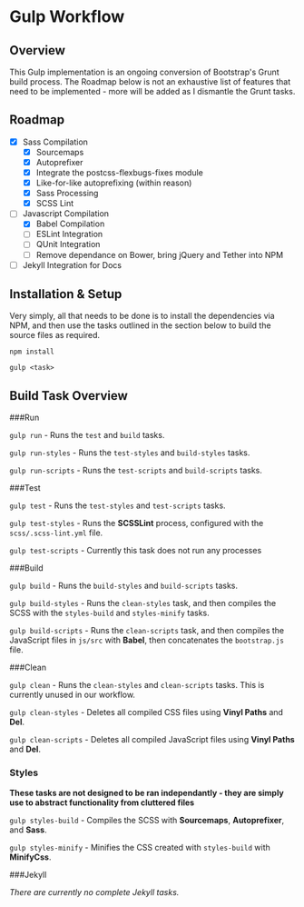 # Gulp Workflow

## Overview

This Gulp implementation is an ongoing conversion of Bootstrap's Grunt build process. The Roadmap below is not an exhaustive list of features that need to be implemented - more will be added as I dismantle the Grunt tasks.

## Roadmap

- [x] Sass Compilation
   - [x] Sourcemaps
   - [x] Autoprefixer
   - [x] Integrate the postcss-flexbugs-fixes module
   - [x] Like-for-like autoprefixing (within reason)
   - [x] Sass Processing
   - [x] SCSS Lint
- [ ] Javascript Compilation
   - [x] Babel Compilation
   - [ ] ESLint Integration
   - [ ] QUnit Integration
   - [ ] Remove dependance on Bower, bring jQuery and Tether into NPM
- [ ] Jekyll Integration for Docs

## Installation & Setup

Very simply, all that needs to be done is to install the dependencies via NPM, and then use the tasks outlined in the section below to build the source files as required.

```
npm install
```

```
gulp <task>
```

## Build Task Overview

###Run

`gulp run` - Runs the `test` and `build` tasks.

`gulp run-styles` - Runs the `test-styles` and `build-styles` tasks.

`gulp run-scripts` - Runs the `test-scripts` and `build-scripts` tasks.

###Test

`gulp test` - Runs the `test-styles` and `test-scripts` tasks.

`gulp test-styles` - Runs the **SCSSLint** process, configured with the `scss/.scss-lint.yml` file.

`gulp test-scripts` - Currently this task does not run any processes

###Build

`gulp build` - Runs the `build-styles` and `build-scripts` tasks.

`gulp build-styles` - Runs the `clean-styles` task, and then compiles the SCSS with the `styles-build` and `styles-minify` tasks.

`gulp build-scripts` - Runs the `clean-scripts` task, and then compiles the JavaScript files in `js/src` with **Babel**, then concatenates the `bootstrap.js` file.

###Clean

`gulp clean` - Runs the `clean-styles` and `clean-scripts` tasks. This is currently unused in our workflow.

`gulp clean-styles` - Deletes all compiled CSS files using **Vinyl Paths** and **Del**.

`gulp clean-scripts` - Deletes all compiled JavaScript files using **Vinyl Paths** and **Del**.

### Styles

**These tasks are not designed to be ran independantly - they are simply use to abstract functionality from cluttered files**

`gulp styles-build` - Compiles the SCSS with **Sourcemaps**, **Autoprefixer**, and **Sass**.

`gulp styles-minify` - Minifies the CSS created with `styles-build` with **MinifyCss**.

###Jekyll

_There are currently no complete Jekyll tasks._
